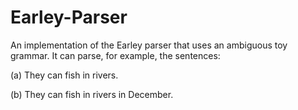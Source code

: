 # Earley-Parser
An implementation of the Earley parser that uses an ambiguous toy grammar. It can parse, for example, the sentences:

(a) They can fish in rivers.

(b) They can fish in rivers in December.
